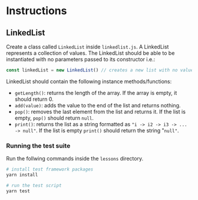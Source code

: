 # Instructions

## LinkedList
Create a class called `LinkedList` inside `linkedlist.js`. A LinkedList represents a collection of values. The LinkedList should be able to be instantiated with no parameters passed to its constructor i.e.:
```js
const linkedList = new LinkedList() // creates a new list with no values
```

LinkedList should contain the following instance methods/functions:
- `getLength()`: returns the length of the array. If the array is empty, it should return 0.
- `add(value)`: adds the value to the end of the list and returns nothing.
- `pop()`: removes the last element from the list and returns it. If the list is empty, `pop()` should return `null`.
- `print()`: returns the list as a string formatted as `"i -> i2 -> i3 -> ... -> null"`. If the list is empty `print()` should return the string "`null"`.

### Running the test suite
Run the follwing commands inside the `lessons` directory.
```bash
# install test framework packages
yarn install

# run the test script
yarn test
```

